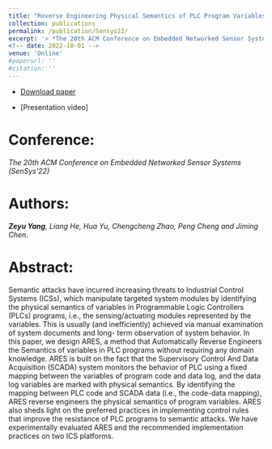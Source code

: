 ```yaml
---
title: "Reverse Engineering Physical Semantics of PLC Program Variables Using Control Invariants"
collection: publications
permalink: /publication/Sensys22/
excerpt: '> *The 20th ACM Conference on Embedded Networked Sensor Systems (SenSys 22)*<br>***Zeyu Yang**, Liang He, Hua Yu, Chengcheng Zhao, Peng Cheng and Jiming Chen*.'
<!-- date: 2022-10-01 -->
venue: 'Online'
#paperurl: ''
#citation: ''
---
```

- [Download paper](https://sensys.acm.org/2022/program/)

- [Presentation video]
<!-- (https://www.youtube.com/watch?v=cWcqw7IljlU) -->

Conference:
===
*The 20th ACM Conference on Embedded Networked Sensor Systems (SenSys'22)*  

Authors: 
===
***Zeyu Yang**, Liang He, Hua Yu, Chengcheng Zhao, Peng Cheng and Jiming Chen*.

Abstract:    
===
Semantic attacks have incurred increasing threats to Industrial Control Systems (ICSs), which manipulate targeted system modules by identifying the physical semantics of variables in Programmable Logic Controllers (PLCs) programs, i.e., the sensing/actuating modules represented by the variables. This is usually (and inefficiently) achieved via manual examination of system documents and long- term observation of system behavior. In this paper, we design ARES, a method that Automatically Reverse Engineers the Semantics of variables in PLC programs without requiring any domain knowledge. ARES is built on the fact that the Supervisory Control And Data Acquisition (SCADA) system monitors the behavior of PLC using a fixed mapping between the variables of program code and data log, and the data log variables are marked with physical semantics. By identifying the mapping between PLC code and SCADA data (i.e., the code-data mapping), ARES reverse engineers the physical semantics of program variables. ARES also sheds light on the preferred practices in implementing control rules that improve the resistance of PLC programs to semantic attacks. We have experimentally evaluated ARES and the recommended implementation practices on two ICS platforms.